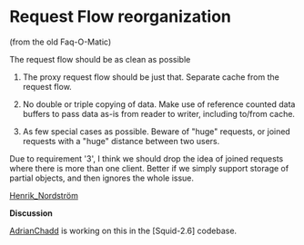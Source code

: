 # Request Flow reorganization

(from the old Faq-O-Matic)

The request flow should be as clean as possible

1.  The proxy request flow should be just that. Separate cache from the
    request flow.

2.  No double or triple copying of data. Make use of reference counted
    data buffers to pass data as-is from reader to writer, including
    to/from cache.

3.  As few special cases as possible. Beware of "huge" requests, or
    joined requests with a "huge" distance between two users.

Due to requirement '3', I think we should drop the idea of joined
requests where there is more than one client. Better if we simply
support storage of partial objects, and then ignores the whole issue.

[Henrik_Nordström](/Henrik_Nordstr%C3%B6m)

**Discussion**

[AdrianChadd](/AdrianChadd)
is working on this in the \[Squid-2.6\] codebase.
